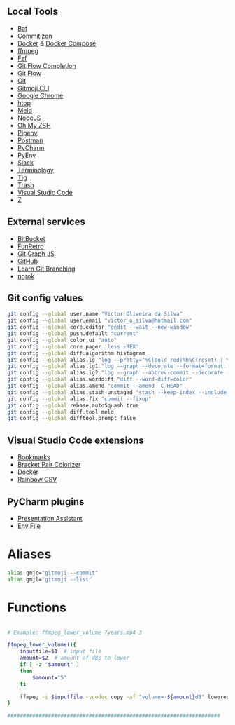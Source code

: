 
## Local Tools

- [Bat](https://github.com/sharkdp/bat)
- [Commitizen](https://github.com/commitizen/cz-cli)
- [Docker](https://www.docker.com/get-docker) & [Docker Compose](https://docs.docker.com/compose/)
- [ffmpeg](https://www.ffmpeg.org/download.html)
- [Fzf](https://github.com/junegunn/fzf)
- [Git Flow Completion](https://github.com/bobthecow/git-flow-completion)
- [Git Flow](https://github.com/nvie/gitflow)
- [Git](https://git-scm.com/book/en/v2/Getting-Started-Installing-Git)
- [Gitmoji CLI](https://github.com/carloscuesta/gitmoji-cli)
- [Google Chrome](https://www.google.com.br/chrome/)
- [htop](https://hisham.hm/htop/)
- [Meld](http://meldmerge.org/)
- [NodeJS](https://nodejs.org/en/download/package-manager/#debian-and-ubuntu-based-linux-distributions)
- [Oh My ZSH](https://github.com/robbyrussell/oh-my-zsh)
- [Pipenv](https://github.com/pypa/pipenv/)
- [Postman](https://www.getpostman.com/apps)
- [PyCharm](https://www.jetbrains.com/pycharm/)
- [PyEnv](https://github.com/pyenv/pyenv)
- [Slack](https://slack.com/downloads/linux)
- [Terminology](https://www.enlightenment.org/about-terminology)
- [Tig](https://github.com/jonas/tig)
- [Trash](https://github.com/sindresorhus/trash#cli)
- [Visual Studio Code](https://code.visualstudio.com/download)
- [Z](https://github.com/rupa/z/blob/master/z.sh)

## External services

- [BitBucket](https://bitbucket.org)
- [FunRetro](https://funretro.github.io/distributed/)
- [Git Graph JS](http://gitgraphjs.com/)
- [GitHub](https://github.com/)
- [Learn Git Branching](https://learngitbranching.js.org/?NODEMO)
- [ngrok](https://ngrok.com/)

## Git config values

```bash
git config --global user.name "Victor Oliveira da Silva"
git config --global user.email "victor_o_silva@hotmail.com"
git config --global core.editor "gedit --wait --new-window"
git config --global push.default "current"
git config --global color.ui "auto"
git config --global core.pager 'less -RFX'
git config --global diff.algorithm histogram
git config --global alias.lg "log --pretty='%C(bold red)%h%C(reset) | %C(bold cyan)%d%C(reset) %s %C(bold green)(%cr)%C(reset) %C(bold yellow)[%an]%C(reset)'"
git config --global alias.lg1 "log --graph --decorate --format=format:'%C(bold blue)%h%C(reset) %C(bold yellow)%d%C(reset) %s %C(cyan)%an%C(reset) %C(bold green)(%ar)%C(reset)' --all"
git config --global alias.lg2 "log --graph --abbrev-commit --decorate --format=format:'%C(bold blue)%h%C(reset) - %C(bold green)(%ar)%C(reset) %C(white)%s%C(reset) %C(dim white)- %an%C(reset)%C(bold yellow)%d%C(reset)'"
git config --global alias.worddiff "diff --word-diff=color"
git config --global alias.amend "commit --amend -C HEAD"
git config --global alias.stash-unstaged "stash --keep-index --include-untracked"
git config --global alias.fix "commit --fixup"
git config --global rebase.autoSquash true
git config --global diff.tool meld
git config --global difftool.prompt false
```
## Visual Studio Code extensions

- [Bookmarks](https://marketplace.visualstudio.com/items?itemName=alefragnani.Bookmarks)
- [Bracket Pair Colorizer](https://marketplace.visualstudio.com/items?itemName=CoenraadS.bracket-pair-colorizer)
- [Docker](https://marketplace.visualstudio.com/items?itemName=PeterJausovec.vscode-docker)
- [Rainbow CSV](https://marketplace.visualstudio.com/items?itemName=mechatroner.rainbow-csv)

## PyCharm plugins

- [Presentation Assistant](https://plugins.jetbrains.com/plugin/7345-presentation-assistant)
- [Env File](https://plugins.jetbrains.com/plugin/7861-env-file)

# Aliases

```bash
alias gmjc="gitmoji --commit"
alias gmjl="gitmoji --list"
```

# Functions

```bash

# Example: ffmpeg_lower_volume 7years.mp4 3

ffmpeg_lower_volume(){
    inputfile=$1  # input file
    amount=$2  # amount of dBs to lower
    if [ -z "$amount" ]
    then
        $amount="5"
    fi

    ffmpeg -i $inputfile -vcodec copy -af "volume=-${amount}dB" lowered_${amount}dBs_${inputfile}
}

####################################################################
```
